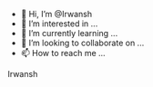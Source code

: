 - 👋 Hi, I’m @Irwansh
- 👀 I’m interested in ...
- 🌱 I’m currently learning ...
- 💞️ I’m looking to collaborate on ...
- 📫 How to reach me ...

<!---
Irwansh/Irwansh is a ✨ special ✨ repository because its `README.md` (this file) appears on your GitHub profile.
You can click the Preview link to take a look at your changes.
--->Irwansh
